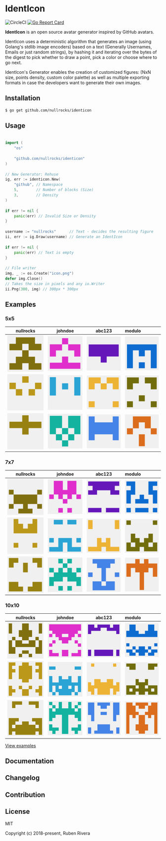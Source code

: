 # IdentIcon


![CircleCI](https://img.shields.io/circleci/project/github/RedSparr0w/node-csgo-parser.svg)
 [![Go Report Card](https://goreportcard.com/badge/github.com/nullrocks/identicon)](https://goreportcard.com/report/github.com/nullrocks/identicon)

**IdentIcon** is an open source avatar generator inspired by GitHub avatars. 


IdentIcon uses a deterministic algorithm that generates an image (using Golang's stdlib image encoders) based on a text (Generally Usernames, Emails or just random strings), by hashing it and iterating over the bytes of the digest to pick whether to draw a point, pick a color or choose where to go next.


IdentIcon's Generator enables the creation of customized figures: (NxN size, points density, custom color palette) as well as multiple exporting formats in case the developers want to generate their own images.

## Installation
```bash
$ go get github.com/nullrocks/identicon
```

## Usage 

```go

import (
    "os"

    "github.com/nullrocks/identicon"
)

// New Generator: Rehuse 
ig, err := identicon.New(
    "github", // Namespace
    5,        // Number of blocks (Size)
    3,        // Density
)

if err != nil {
    panic(err) // Invalid Size or Density
}

username := "nullrocks"      // Text - decides the resulting figure
ii, err := ig.Draw(username) // Generate an IdentIcon

if err != nil {
    panic(err) // Text is empty
}

// File writer
img, _ := os.Create("icon.png")
defer img.Close()
// Takes the size in pixels and any io.Writer
ii.Png(300, img) // 300px * 300px

```

## Examples

### 5x5
|nullrocks                                        | johndoe                                       | abc123                                      | modulo                                      |
:------------------------------------------------:|:---------------------------------------------:|:-------------------------------------------:|:--------------------------------------------|
![nullrocks](./examples/5x5/nullrocks.png)        | ![johndoe](./examples/5x5/johndoe.png)        | ![abc123](./examples/5x5/abc123.png)        | ![modulo](./examples/5x5/modulo.png)        |
![nullrocks](./examples/5x5/nullrocks_itx.png)    | ![johndoe](./examples/5x5/johndoe_itx.png)    | ![abc123](./examples/5x5/abc123_itx.png)    | ![modulo](./examples/5x5/modulo_itx.png)    |
![nullrocks](./examples/5x5/nullrocks_github.png) | ![johndoe](./examples/5x5/johndoe_github.png) | ![abc123](./examples/5x5/abc123_github.png) | ![modulo](./examples/5x5/modulo_github.png) |

### 7x7
|nullrocks                                        |  johndoe                                      |  abc123                                     |  modulo                                      |
:------------------------------------------------:|:---------------------------------------------:|:-------------------------------------------:|:---------------------------------------------|
![nullrocks](./examples/7x7/nullrocks.png)        | ![johndoe](./examples/7x7/johndoe.png)        | ![abc123](./examples/7x7/abc123.png)        | ![modulo](./examples/7x7/modulo.png)         |
![nullrocks](./examples/7x7/nullrocks_itx.png)    | ![johndoe](./examples/7x7/johndoe_itx.png)    | ![abc123](./examples/7x7/abc123_itx.png)    | ![modulo](./examples/7x7/modulo_itx.png)     |
![nullrocks](./examples/7x7/nullrocks_github.png) | ![johndoe](./examples/7x7/johndoe_github.png) | ![abc123](./examples/7x7/abc123_github.png) | ![modulo](./examples/7x7/modulo_github.png)  |
           
### 10x10
|nullrocks                                          |  johndoe                                        |  abc123                                       |  modulo                                       |
:--------------------------------------------------:|:-----------------------------------------------:|:---------------------------------------------:|:----------------------------------------------|
![nullrocks](./examples/10x10/nullrocks.png)        | ![johndoe](./examples/10x10/johndoe.png)        | ![abc123](./examples/10x10/abc123.png)        | ![modulo](./examples/10x10/modulo.png)        |
![nullrocks](./examples/10x10/nullrocks_itx.png)    | ![johndoe](./examples/10x10/johndoe_itx.png)    | ![abc123](./examples/10x10/abc123_itx.png)    | ![modulo](./examples/10x10/modulo_itx.png)    |
![nullrocks](./examples/10x10/nullrocks_github.png) | ![johndoe](./examples/10x10/johndoe_github.png) | ![abc123](./examples/10x10/abc123_github.png) | ![modulo](./examples/10x10/modulo_github.png) |

[View examples](./examples)

## Documentation

## Changelog

## Contribution

## License
MIT

Copyright (c) 2018-present, Ruben Rivera


